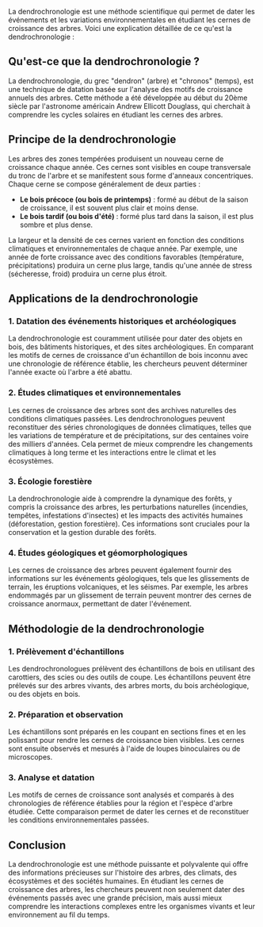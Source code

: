 La dendrochronologie est une méthode scientifique qui permet de dater les événements et les variations environnementales en étudiant les cernes de croissance des arbres. Voici une explication détaillée de ce qu'est la dendrochronologie :

## Qu'est-ce que la dendrochronologie ?

La dendrochronologie, du grec "dendron" (arbre) et "chronos" (temps), est une technique de datation basée sur l'analyse des motifs de croissance annuels des arbres. Cette méthode a été développée au début du 20ème siècle par l'astronome américain Andrew Ellicott Douglass, qui cherchait à comprendre les cycles solaires en étudiant les cernes des arbres.

## Principe de la dendrochronologie

Les arbres des zones tempérées produisent un nouveau cerne de croissance chaque année. Ces cernes sont visibles en coupe transversale du tronc de l'arbre et se manifestent sous forme d'anneaux concentriques. Chaque cerne se compose généralement de deux parties :
- **Le bois précoce (ou bois de printemps)** : formé au début de la saison de croissance, il est souvent plus clair et moins dense.
- **Le bois tardif (ou bois d'été)** : formé plus tard dans la saison, il est plus sombre et plus dense.

La largeur et la densité de ces cernes varient en fonction des conditions climatiques et environnementales de chaque année. Par exemple, une année de forte croissance avec des conditions favorables (température, précipitations) produira un cerne plus large, tandis qu'une année de stress (sécheresse, froid) produira un cerne plus étroit.

## Applications de la dendrochronologie

### 1. **Datation des événements historiques et archéologiques**

La dendrochronologie est couramment utilisée pour dater des objets en bois, des bâtiments historiques, et des sites archéologiques. En comparant les motifs de cernes de croissance d'un échantillon de bois inconnu avec une chronologie de référence établie, les chercheurs peuvent déterminer l'année exacte où l'arbre a été abattu.

### 2. **Études climatiques et environnementales**

Les cernes de croissance des arbres sont des archives naturelles des conditions climatiques passées. Les dendrochronologues peuvent reconstituer des séries chronologiques de données climatiques, telles que les variations de température et de précipitations, sur des centaines voire des milliers d'années. Cela permet de mieux comprendre les changements climatiques à long terme et les interactions entre le climat et les écosystèmes.

### 3. **Écologie forestière**

La dendrochronologie aide à comprendre la dynamique des forêts, y compris la croissance des arbres, les perturbations naturelles (incendies, tempêtes, infestations d'insectes) et les impacts des activités humaines (déforestation, gestion forestière). Ces informations sont cruciales pour la conservation et la gestion durable des forêts.

### 4. **Études géologiques et géomorphologiques**

Les cernes de croissance des arbres peuvent également fournir des informations sur les événements géologiques, tels que les glissements de terrain, les éruptions volcaniques, et les séismes. Par exemple, les arbres endommagés par un glissement de terrain peuvent montrer des cernes de croissance anormaux, permettant de dater l'événement.

## Méthodologie de la dendrochronologie

### 1. **Prélèvement d'échantillons**

Les dendrochronologues prélèvent des échantillons de bois en utilisant des carottiers, des scies ou des outils de coupe. Les échantillons peuvent être prélevés sur des arbres vivants, des arbres morts, du bois archéologique, ou des objets en bois.

### 2. **Préparation et observation**

Les échantillons sont préparés en les coupant en sections fines et en les polissant pour rendre les cernes de croissance bien visibles. Les cernes sont ensuite observés et mesurés à l'aide de loupes binoculaires ou de microscopes.

### 3. **Analyse et datation**

Les motifs de cernes de croissance sont analysés et comparés à des chronologies de référence établies pour la région et l'espèce d'arbre étudiée. Cette comparaison permet de dater les cernes et de reconstituer les conditions environnementales passées.

## Conclusion

La dendrochronologie est une méthode puissante et polyvalente qui offre des informations précieuses sur l'histoire des arbres, des climats, des écosystèmes et des sociétés humaines. En étudiant les cernes de croissance des arbres, les chercheurs peuvent non seulement dater des événements passés avec une grande précision, mais aussi mieux comprendre les interactions complexes entre les organismes vivants et leur environnement au fil du temps.